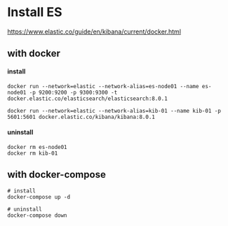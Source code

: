 # Install ES

https://www.elastic.co/guide/en/kibana/current/docker.html

## with docker
#### install
```
docker run --network=elastic --network-alias=es-node01 --name es-node01 -p 9200:9200 -p 9300:9300 -t docker.elastic.co/elasticsearch/elasticsearch:8.0.1

docker run --network=elastic --network-alias=kib-01 --name kib-01 -p 5601:5601 docker.elastic.co/kibana/kibana:8.0.1
```

#### uninstall
```
docker rm es-node01
docker rm kib-01
```

## with docker-compose
```
# install
docker-compose up -d

# uninstall
docker-compose down

```
